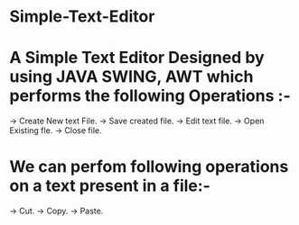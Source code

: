 # Simple-Text-Editor
# A Simple Text Editor Designed by using JAVA SWING, AWT which performs the following Operations :- 

-> Create New text File.
-> Save created file.
-> Edit text file.
-> Open Existing fle.
-> Close file.
 
# We can perfom following operations on a text present in a file:- 
-> Cut.
-> Copy.
-> Paste.
